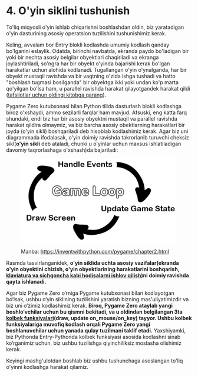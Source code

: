 # 4. O'yin siklini tushunish

To'liq miqyosli o'yin ishlab chiqarishni boshlashdan oldin, biz yaratadigan o'yin dasturining asosiy operatsion tuzilishini tushunishimiz kerak.

Keling, avvalam bor Entry blokli kodlashda umumiy kodlash qanday bo'lganini eslaylik. Odatda, birinchi navbatda, ekranda paydo bo'ladigan bir yoki bir nechta asosiy belgilar obyektlari chaqiriladi va ekranga joylashtiriladi, so'ngra har bir obyekt o'yinda bajarishi kerak bo'lgan harakatlar uchun alohida kodlanadi. Tugallangan o'yin o'ynalganda, har bir obyekt mustaqil ravishda va bir vaqtning o'zida ishga tushadi va hatto "boshlash tugmasi bosilganda" bir obyektga ikki yoki undan ko'p marta qo'yilgan bo'lsa ham, u parallel ravishda harakat qilayotgandek harakat qildi ([tafsilotlar uchun oldingi kitobga qarang](https://roboticsware.gitbook.io/entry-python/dasturlash_paradigma/ketma_ketlik-parallel)).

Pygame Zero kutubxonasi bilan Python tilida dasturlash blokli kodlashga biroz o'xshaydi, ammo sezilarli farqlar ham mavjud. Afsuski, eng katta farq shundaki, endi biz har bir asosiy obyektni mustaqil va parallel ravishda harakat qildira olmaymiz, va biz barcha asosiy obektlarning harakatlari bir joyda (o'yin sikli) boshqariladi deb hisoblab kodlashimiz kerak. Agar biz uni diagrammada ifodalasak, o'yin doimiy ravishda takrorlanib turuvchi cheksiz sikl(**o'yin sikli** deb ataladi, chunki u o'yinlar uchun maxsus ishlatiladigan davomiy taqrorlashaga o'xshash)da bajariladi:

<figure><img src=".gitbook/assets/image (17).png" alt=""><figcaption><p>Manba: <a href="https://inventwithpython.com/pygame/chapter2.html">https://inventwithpython.com/pygame/chapter2.html</a></p></figcaption></figure>

Rasmda tasvirlanganidek, **o'yin siklida uchta asosiy vazifalar(ekranda o'yin obyektini chizish, o'yin obyektlarining harakatlarini boshqarish,** [**klaviatura va sichqoncha kabi hodisalarni ishlov qilish**](https://roboticsware.gitbook.io/entry-python/dasturlash_paradigma/event-driven)**)ni doimiy ravishda qayta ishlanadi.**&#x20;

Agar biz Pygame Zero o‘rniga Pygame kutubxonasi bilan kodlayotgan bo‘lsak, ushbu o‘yin siklining tuzilishini yaratish bizning mas'uliyatimizdir va biz uni o‘zimiz kodlashimiz kerak. **Biroq, Pygame Zero ataylab yangi boshlo‘vchilar uchun bu qismni bekitadi, va u oldindan belgilangan 3ta** [**kolbek funksiyalari**](https://roboticsware.gitbook.io/entry-python/boshlash/hello_world#kolbek-callback-funksiyasi-nima)**(draw, update on\_mouse/on\_key) tayyor. Ushbu kolbek funksiyalariga muvofiq kodlash orqali Pygame Zero yangi boshlanuvchilar uchun yanada qulay tuzilmani taklif etadi.** Yaxshiyamki, biz Pythonda Entry-Pythonda kolbek funksiyasi asosida kodlashni sinab ko‘rganimiz uchun, biz ushbu tuzilishga qiyinchiliksiz moslasha olishimiz kerak.

Keyingi mashg'ulotdan boshlab biz ushbu tushunchaga asoslangan to'liq o'yinni kodlashga harakat qilamiz.
